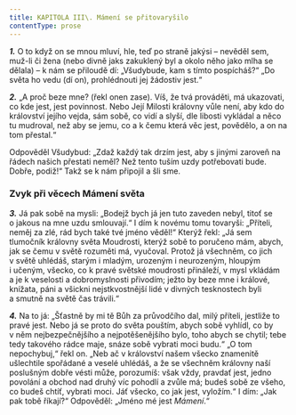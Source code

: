```yaml
---
title: KAPITOLA III\. Mámení se přitovaryšilo
contentType: prose
---
```


<section>

**_1._** O to když on se mnou mluví, hle, teď po straně jakýsi – nevěděl sem, muž-li či žena (nebo divně jaks zakuklený byl a okolo něho jako mlha se dělala) – k nám se přiloudě dí: „Všudybude, kam s tímto pospícháš?“ „Do světa ho vedu (dí on), prohlédnouti jej žádostiv jest.“

</section>

<section>

**_2._** „A proč beze mne? (řekl onen zase). Víš, že tvá prováděti, má ukazovati, co kde jest, jest povinnost. Nebo Její Milosti královny vůle není, aby kdo do království jejího vejda, sám sobě, co vidí a slyší, dle libosti vykládal a něco tu mudroval, než aby se jemu, co a k čemu která věc jest, povědělo, a on na tom přestal.“

Odpověděl Všudybud: „Zdaž každý tak drzím jest, aby s jinými zaroveň na řádech našich přestati neměl? Než tento tuším uzdy potřebovati bude. Dobře, podiž!“ Takž se k nám připojil a šli sme.

### Zvyk při věcech Mámení světa

**_3._** Já pak sobě na mysli: „Bodejž bych já jen tuto zaveden nebyl, titoť se o jakous na mne uzdu smlouvají.“ I dím k novému tomu tovaryši: „Příteli, neměj za zlé, rád bych také tvé jméno věděl!“ Kterýž řekl: „Já sem tlumočník královny světa Moudrosti, kterýž sobě to poručeno mám, abych, jak se čemu v světě rozuměti má, vyučoval. Protož já všechněm, co jich v světě uhlédáš, starým i mladým, urozeným i ne­urozeným, hloupým i učeným, všecko, co k pravé světské moudrosti přináleží, v mysl vkládám a je k veselosti a dobromyslnosti přivodím; ježto by beze mne i králové, knížata, páni a všickni nejstkvostnější lidé v divných tesknostech byli a smutně na světě čas trávili.“

</section>

<section>

**_4._** Na to já: „Šťastně by mi tě Bůh za průvodčího dal, milý příteli, jestliže to pravé jest. Nebo já se proto do světa pouštím, abych sobě vyhlídl, co by v něm nejbezpečnějšího a nejpotěšenějšího bylo, toho abych se chytil; tebe tedy takového rádce maje, snáze sobě vybrati moci budu.“ „O tom nepochybuj,“ řekl on. „Neb ač v království našem všecko znamenitě ušlechtile spořádané a veselé uhlédáš, a že se všechněm královny naší poslušným dobře vésti může, porozumíš: však vždy, pravdať jest, jedno povolání a obchod nad druhý víc pohodlí a zvůle má; budeš sobě ze všeho, co budeš chtíť, vybrati moci. Jáť všecko, co jak jest, vyložím.“ I dím: „Jak pak tobě říkají?“ Odpověděl: „Jméno mé jest _Mámení_.“

</section>
